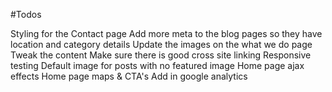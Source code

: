 #Todos

Styling for the Contact page
Add more meta to the blog pages so they have location and category details
Update the images on the what we do page
Tweak the content
Make sure there is good cross site linking
Responsive testing
Default image for posts with no featured image
Home page ajax effects
Home page maps & CTA's
Add in google analytics